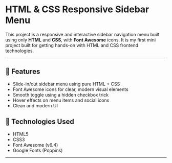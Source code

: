 # HTML & CSS Responsive Sidebar Menu

This project is a responsive and interactive sidebar navigation menu built using only **HTML** and **CSS**, with **Font Awesome** icons. It is my first mini project built for getting hands-on with HTML and CSS frontend technologies. 

---

## 🌟 Features


- Slide-in/out sidebar menu using pure HTML + CSS 
- Font Awesome icons for clear, modern visual elements
- Smooth toggle using a hidden checkbox trick
- Hover effects on menu items and social icons
- Clean and modern UI 

## 🔧 Technologies Used

- HTML5
- CSS3
- Font Awesome (v6.4)
- Google Fonts (Poppins)




---

